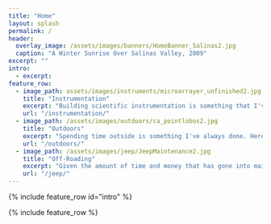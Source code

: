 ```yaml
---
title: "Home"
layout: splash
permalink: /
header:
  overlay_image: /assets/images/banners/HomeBanner_Salinas2.jpg
  caption: "A Winter Sunrise Over Salinas Valley, 2009"
excerpt: ""
intro:
  - excerpt:
feature_row:
  - image_path: assets/images/instruments/microarrayer_unfinished2.jpg
    title: "Instrumentation"
    excerpt: "Building scientific instrumentation is something that I've come to enjoy working on. Learn more about it here."
    url: "/instrumentation/"
  - image_path: /assets/images/outdoors/ca_pointlobos2.jpg
    title: "Outdoors"
    excerpt: "Spending time outside is something I've always done. Here's an opportunity to share some of it with you."
    url: "/outdoors/"
  - image_path: /assets/images/jeep/JeepMaintenance2.jpg
    title: "Off-Roading"
    excerpt: "Given the amount of time and money that has gone into maintaining the '01 TJ, it deserved its own page."
    url: "/jeep/"
---
```




{% include feature_row id="intro" %}

{% include feature_row %}
